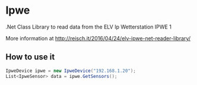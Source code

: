 # Ipwe
.Net Class Library to read data from the ELV Ip Wetterstation IPWE 1

More information at http://reisch.it/2016/04/24/elv-ipwe-net-reader-library/

## How to use it

```c#
IpweDevice ipwe = new IpweDevice("192.168.1.20");
List<IpweSensor> data = ipwe.GetSensors();

